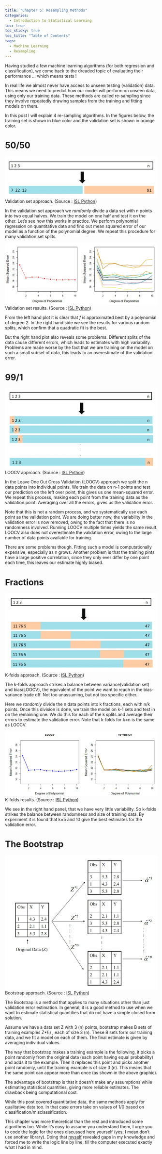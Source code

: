 ```yaml
---
title: "Chapter 5: Resampling Methods"
categories:
  - Introduction to Statistical Learning
toc: true
toc_sticky: true
toc_title: "Table of Contents"
tags:
  - Machine Learning 
  - Resampling 
---
```


Having studied a few machine learning algorithms (for both regression and classification), we come back to the dreaded topic of evaluating their performance … which means tests !

In real life we almost never have access to unseen testing (validation) data. This means we need to predict how our model will perform on unseen data, using only our training data. These methods are called re-sampling since they involve repeatedly drawing samples from the training and fitting models on them.

In this post I will explain 4 re-sampling algorithms. In the figures below, the training set is shown in blue color and the validation set is shown in orange color.

# 50/50

![Validation](/assets/img/ch5/1.jpg)
Validation set approach. (Source : [ISL Python](https://www.statlearning.com/))

In the validation set approach we _randomly_ divide a data set with n points into two equal halves. We train the model on one half and test it on the other. Let’s see how this works in practice. We perform polynomial regression on quantitative data and find out mean squared error of our model as a function of the polynomial degree. We repeat this procedure for many validation set splits.

![Graph](/assets/img/ch5/2.jpg)
Validation set results. (Source : [ISL Python](https://www.statlearning.com/))

From the left hand plot it is clear that _f_ is approximated best by a polynomial of degree 2. In the right hand side we see the results for various random splits, which confirm that a quadratic fit is the best.

But the right hand plot also reveals some problems. Different splits of the data cause different errors, which leads to estimates with high variability. Problems are made worse by the fact that we are training on the model on such a small subset of data, this leads to an overestimate of the validation error.

# 99/1

![LOOCV](/assets/img/ch5/3.jpg)
LOOCV approach. (Source : [ISL Python](https://www.statlearning.com/))

In the Leave One Out Cross Validation (LOOCV) approach we split the n data points into individual points. We train the data on n-1 points and test our prediction on the left over point, this gives us one mean-squared error. We repeat this process, making each point from the training data as the validation point. Averaging over all the errors, gives us the validation error.

Note that this is not a random process, and we systematically use each point as the validation point. We are doing better now, the variability in the validation error is now removed, owing to the fact that there is no randomness involved. Running LOOCV multiple times yields the same result. LOOCV also does not overestimate the validation error, owing to the large number of data points available for training.

There are some problems though. Fitting such a model is computationally expensive, especially as n grows. Another problem is that the training pints have a large positive correlation, since they only ever differ by one point each time, this leaves our estimate highly biased.

# Fractions

![K folds](/assets/img/ch5/4.jpg)
K-folds approach. (Source : [ISL Python](https://www.statlearning.com/))

The k-folds approach strikes a balance between variance(validation set) and bias(LOOCV), the equivalent of the point we want to reach in the bias-variance trade off. Not too unassuming, but not too specific either.

Here we _randomly_ divide the n data points into k fractions, each with n/k points. Once this division is done, we train the model on k-1 sets and test in on the remaining one. We do this for each of the k splits and average their errors to estimate the validation error. Note that k-folds for k=n is the same as LOOCV.

![Graph](/assets/img/ch5/5.jpg)
K-folds results. (Source : [ISL Python](https://www.statlearning.com/))

We see in the right hand panel, that we have very little variability. So k-folds strikes the balance between randomness and size of training data. By experiment it is found that k=5 and 10 give the best estimates for the validation error.

# The Bootstrap

![Bootstrap](/assets/img/ch5/6.jpg)
Bootstrap approach. (Source : [ISL Python](https://www.statlearning.com/))

The Bootstrap is a method that applies to many situations other than just validation error estimation. In general, it is a good method to use when we want to estimate statistical quantities that do not have a simple closed form solution.

Assume we have a data set Z with 3 (n) points, bootstrap makes B sets of training examples Z*(i) , each of size 3 (n). These B sets form our training data, and we fit a model on each of them. The final estimate is given by averaging individual values.

The way that bootstrap makes a training example is the following, it picks a point randomly from the original data (each point having equal probability) and adds it to the example. Then it replaces this point and picks another point randomly, until the training example is of size 3 (n). This means that the same point can appear more than once (as shown in the above graphic).

The advantage of bootstrap is that it doesn’t make any assumptions while estimating statistical quantities, giving more reliable estimates. The drawback being computational cost.

While this post covered quantitative data, the same methods apply for qualitative data too. In that case errors take on values of 1/0 based on classification/misclassification.

This chapter was more theoretical than the rest and introduced some algorithms too. While it’s easy to assume you understand them, I urge you to code the logic for the ones discussed here yourself (yes, I mean don’t use another library). Doing that [myself](https://github.com/sri-ram-swaminathan/ISL-Python/tree/main/Chapter%205) revealed gaps in my knowledge and forced me to write the logic line by line, till the computer executed exactly what I had in mind.